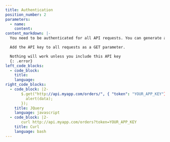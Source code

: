 ```yaml
---
title: Authentication
position_number: 2
parameters:
  - name:
    content:
content_markdown: |-
  You need to be authenticated for all API requests. You can generate an API key in your developer dashboard.

  Add the API key to all requests as a GET parameter.

  Nothing will work unless you include this API key
  {: .error}
left_code_blocks:
  - code_block:
    title:
    language:
right_code_blocks:
  - code_block: |2-
       $.get("http://api.myapp.com/orders/", { "token": "YOUR_APP_KEY"}, function(data) {
         alert(data);
       });
    title: JQuery
    language: javascript
  - code_block: |2-
       curl http://api.myapp.com/orders?token=YOUR_APP_KEY
    title: Curl
    language: bash
---
```

